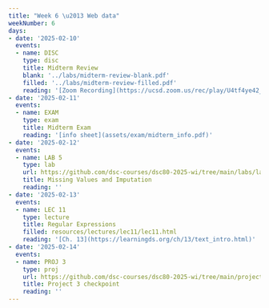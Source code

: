 ```yaml
---
title: "Week 6 \u2013 Web data"
weekNumber: 6
days:
- date: '2025-02-10'
  events:
  - name: DISC
    type: disc
    title: Midterm Review
    blank: '../labs/midterm-review-blank.pdf'
    filled: '../labs/midterm-review-filled.pdf'
    reading: '[Zoom Recording](https://ucsd.zoom.us/rec/play/U4tf4ye42_gO7XZ8wUN7pPyX5_0x-ZbRhITeTBwu_I5hyb0OfvBPbCLRYwAq5BfqLZGHcOdGZP9J3Ra1.x1IHuxw-QDDdk-B-) password:<br> v?V22U$%'
- date: '2025-02-11'
  events:
  - name: EXAM
    type: exam
    title: Midterm Exam
    reading: '[info sheet](assets/exam/midterm_info.pdf)'
- date: '2025-02-12'
  events:
  - name: LAB 5
    type: lab
    url: https://github.com/dsc-courses/dsc80-2025-wi/tree/main/labs/lab05
    title: Missing Values and Imputation
    reading: ''
- date: '2025-02-13'
  events:
  - name: LEC 11
    type: lecture
    title: Regular Expressions
    filled: resources/lectures/lec11/lec11.html
    reading: '[Ch. 13](https://learningds.org/ch/13/text_intro.html)'
- date: '2025-02-14'
  events:
  - name: PROJ 3
    type: proj
    url: https://github.com/dsc-courses/dsc80-2025-wi/tree/main/projects/project03
    title: Project 3 checkpoint
    reading: ''
---
```

